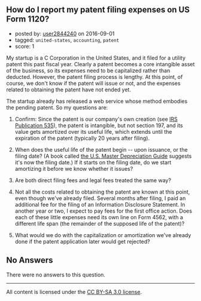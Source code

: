 ## How do I report my patent filing expenses on US Form 1120?

- posted by: [user2844240](https://stackexchange.com/users/3388883/user2844240) on 2016-09-01
- tagged: `united-states`, `accounting`, `patent`
- score: 1

<p>My startup is a C Corporation in the United States, and it filed for a utility patent this past fiscal year.  Clearly a patent becomes a core intangible asset of the business, so its expenses need to be capitalized rather than deducted.  However, the patent filing process is lengthy.  At this point, of course, we don't know if the patent will issue or not, and the expenses related to obtaining the patent have not ended yet.</p>

<p>The startup already has released a web service whose method embodies the pending patent.  So my questions are:</p>

<ol>
<li><p>Confirm: Since the patent is our company's own creation (see <a href="https://www.irs.gov/publications/p535/ch08.html#en_US_2015_publink1000208980" rel="nofollow">IRS Publication 535</a>), the patent is intangible, but not section 197, and its value gets amortized over its useful life, which extends until the expiration of the patent (typically 20 years after filing).</p></li>
<li><p>When does the useful life of the patent begin -- upon issuance, or the filing date?  (A book called <a href="https://books.google.com/books?id=--pLHsdfhEoC&amp;pg=PA42&amp;lpg=PA42&amp;dq=patent%20amortization%20issued%20197&amp;source=bl&amp;ots=ZrUkOoJxpC&amp;sig=iLvAcL-lT5JUDD_0wwSXGwIIfo0&amp;hl=en&amp;sa=X&amp;ved=0ahUKEwiUjK64je_OAhXExRQKHWjSAFwQ6AEITjAH#v=onepage&amp;q=patent%20amortization%20issued%20197&amp;f=false" rel="nofollow">the U.S. Master Depreciation Guide</a> suggests it's now the filing date.)  If it starts on the filing date, do we start amortizing it before we know whether it issues?</p></li>
<li><p>Are both direct filing fees and legal fees treated the same way?</p></li>
<li><p>Not all the costs related to obtaining the patent are known at this point, even though we've already filed.  Several months after filing, I paid an additional fee for the filing of an Information Disclosure Statement.  In another year or two, I expect to pay fees for the first office action.  Does each of these little expenses need its own line on Form 4562, with a different life span (the remainder of the supposed life of the patent)?</p></li>
<li><p>What would we do with the capitalization or amortization we've already done if the patent application later would get rejected?</p></li>
</ol>


## No Answers

There were no answers to this question.


---

All content is licensed under the [CC BY-SA 3.0 license](https://creativecommons.org/licenses/by-sa/3.0/).
